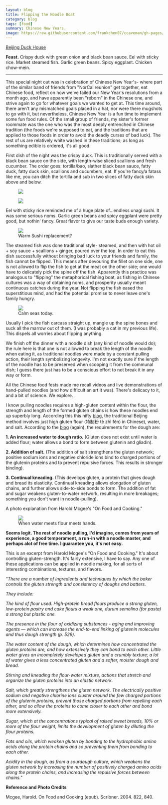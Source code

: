 ```yaml
---
layout: blog
title: Flipping the Noodle Boat
category: blog
tags: [food]  
summary: Chinese New Years. 
image: https://raw.githubusercontent.com/frankchen07/ccaveman/gh-pages/images/blog/020913_beijing_duck_house_3_courtesy_fc.jpg
---
```


[Beijing Duck House](http://www.yelp.com/biz/duck-house-monterey-park)

**Feast.** Crispy duck with green onion and black bean sauce. Eel with sticky rice. Market steamed fish. Garlic green beans. Spicy eggplant. Chicken chow-mein.

---

This special night out was in celebration of Chinese New Year's- where part of the similar band of friends from "NorCal reunion" get together, eat Chinese food, reflect on how we've failed our New Year's resolutions from a month ago, and have apparently been "reborn" in the Chinese one, and strive again to go for whatever goals we wanted to get at. This time around, there aren't any mismatched goals placed in a hat, nor were there mugshots to go with it, but nevertheless, Chinese New Year is a fun time to implement some fun food rules. Of the small group of friends, my sister's former roommate was the one who was the most deeply entrenched in Chinese tradition (the foods we're supposed to eat, and the traditions that are applied to those foods in order to avoid the deadly curses of bad luck). The rest of us are relatively white washed in these traditions; as long as something edible is ordered, it's all good.

First dish of the night was the crispy duck. This is traditionally served with a black bean sauce on the side, with length-wise sliced scallions and fresh cucumber. The order goes: tortilla/bao, slather black bean sauce, fatty duck, fatty duck skin, scallions and cucumbers, eat. If you're fancy/a fatass like me, you can ditch the tortilla and sub in two slices of fatty duck skin above and below.

<figure>
    <img src="https://raw.githubusercontent.com/frankchen07/ccaveman/gh-pages/images/blog/020913_beijing_duck_house_2_courtesy_fc.jpg"></img>
    <figcaption></figcaption>
</figure>

<figure>
    <img src="https://raw.githubusercontent.com/frankchen07/ccaveman/gh-pages/images/blog/020913_beijing_duck_house_3_courtesy_fc.jpg"></img>
    <figcaption></figcaption>
</figure>

Eel with sticky rice reminded me of a huge plate of...endless unagi sushi. It was some serious noms. Garlic green beans and spicy eggplant were pretty good, but nothin' fancy. Great flavor to give our taste buds enough variety.

<figure>
    <img src="https://raw.githubusercontent.com/frankchen07/ccaveman/gh-pages/images/blog/020913_beijing_duck_house_6_courtesy_fc.jpg"></img>
    <figcaption>Warm Sushi replacement?</figcaption>
</figure>

The steamed fish was done traditional style- steamed, and then with hot oil + soy sauce + scallions + ginger, poured over the top. In order to eat this dish successfully without bringing bad luck to your friends and family, the fish cannot be flipped. This means after devouring the fillet on one side, one is not allowed to flip the fish to get at the meat on the other side; one would have to delicately pick the spine off the fish. Apparently this practice was analogous to "flipping" the metaphorical fishing boat, as fishing in Chinese cultures was a way of obtaining noms, and prosperity usually meant continuous catches during the year. Not flipping the fish eased the superstitious mind, and had the potential promise to never leave one's family hungry.

<figure>
    <img src="https://raw.githubusercontent.com/frankchen07/ccaveman/gh-pages/images/blog/020913_beijing_duck_house_4_courtesy_fc.jpg"></img>
    <figcaption>Calm seas today.</figcaption>
</figure>

Usually I pick the fish carcass straight up, mangle up the spine bones and suck all the marrow out of them. (I was probably a cat in my previous life). This dispels all worries about flipping anything.

We finish off the dinner with a noodle dish (any kind of noodle would do); the rule here is that one is not allowed to break the length of the noodle when eating it, as traditional noodles were made by a constant pulling action, their length symbolizing longevity. I'm not exactly sure if the length of the noodle has to be preserved when scooping it from the communal dish; I guess there just has to be a conscious effort to not break it in any way or form.

All the Chinese food fests made me recall videos and live demonstrations of hand-pulled noodles (and how difficult an art it was). There's delicacy to it, and a bit of science. We explore.

I know pulling noodles requires a high-gluten content within the flour, the strength and length of the formed gluten chains is how these noodles end up superbly long. According this this nifty [blog](http://www.tinyurbankitchen.com/2010/11/project-food-blog-round-7-hand-pulled.html), the traditional Beijing method involves just high gluten flour (特制粉 tè zhì fěn) in Chinese), water, and salt. According to the [blog](http://www.tinyurbankitchen.com/2011/05/art-of-hand-pulled-noodles-noodle.html) (again), the requirements for the dough are:

**1. An increased water to dough ratio.** (Gluten does not exist until water is added flour; water allows a bond to form between glutenin and gliadin).

**2. Addition of salt.** (The addition of salt strengthens the gluten network; positive sodium ions and negative chloride ions bind to charged portions of the glutenin proteins and to prevent repulsive forces. This results in stronger binding).

**3. Continual kneading.** (This develops gluten, a protein that gives dough and bread its elasticity. Continual kneading allows elongation of gluten chains, and further allows side-to-side bonds to form. The addition of fat and sugar weakens gluten-to-water network, resulting in more breakages; something you don't want in noodle-pulling).

A photo explanation from Harold Mcgee's "On Food and Cooking."

<figure>
    <img src="https://raw.githubusercontent.com/frankchen07/ccaveman/gh-pages/images/blog/052013_kneading_dough_courtesy_hmg.png"></img>
    <figcaption>When water meets flour meets hands.</figcaption>
</figure>

**Seems legit. The rest of noodle pulling, I'd imagine, comes from years of experience, a good temperament, a run-in with a noodle master, and perhaps alot of free time. I guarantee you, it's not easy.**

This is an excerpt from Harold Mcgee's "On Food and Cooking." It's about controlling gluten-strength. It's fairly extensive, I have to say. Any one of these applications can be applied in noodle making, for all sorts of interesting combinations, textures, and flavors.

*"There are a number of ingredients and techniques by which the baker controls the gluten strength and consistency of doughs and batters.*

*They include:*

*The kind of flour used. High-protein bread flours produce a strong gluten, low-protein pastry and cake flours a weak one, durum semolina (for pasta) a strong but plastic one.*

*The presence in the flour of oxidizing substances - aging and improving agents — which can increase the end-to-end linking of glutenin molecules and thus dough strength (p. 529).*

*The water content of the dough, which determines how concentrated the gluten proteins are, and how extensively they can bond to each other. Little water gives an incompletely developed gluten and a crumbly texture; a lot of water gives a less concentrated gluten and a softer, moister dough and bread.*

*Stirring and kneading the flour-water mixture, actions that stretch and organize the gluten proteins into an elastic network.*

*Salt, which greatly strengthens the gluten network. The electrically positive sodium and negative chlorine ions cluster around the few charged portions of the glutenin proteins, prevent those charged portions from repelling each other, and so allow the proteins to come closer to each other and bond more extensively.*

*Sugar, which at the concentrations typical of raised sweet breads, 10% or more of the flour weight, limits the development of gluten by diluting the flour proteins.*

*Fats and oils, which weaken gluten by bonding to the hydrophobic amino acids along the protein chains and so preventing them from bonding to each other.*

*Acidity in the dough, as from a sourdough culture, which weakens the gluten network by increasing the number of positively charged amino acids along the protein chains, and increasing the repulsive forces between chains."*

**Reference and Photo Credits**

Mcgee, Harold. On Food and Cooking (epub). Scribner. 2004. 822, 840.
